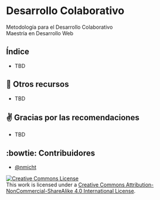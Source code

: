 # Desarrollo Colaborativo

Metodología para el Desarrollo Colaborativo  
Maestría en Desarrollo Web

## Índice
- TBD

## :book: Otros recursos
- TBD

## :v: Gracias por las recomendaciones

* TBD

## :bowtie: Contribuidores

* [@nmicht](https://github.com/nmicht)

<a rel="license" href="http://creativecommons.org/licenses/by-nc-sa/4.0/"><img alt="Creative Commons License" style="border-width:0" src="https://i.creativecommons.org/l/by-nc-sa/4.0/88x31.png" /></a><br />This work is licensed under a <a rel="license" href="http://creativecommons.org/licenses/by-nc-sa/4.0/">Creative Commons Attribution-NonCommercial-ShareAlike 4.0 International License</a>.
